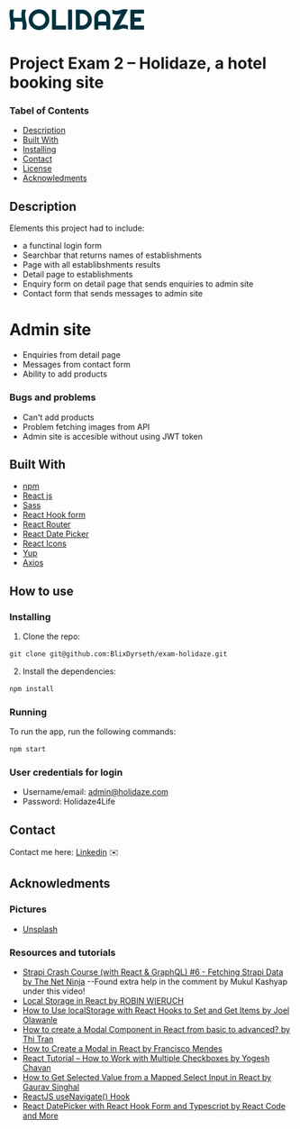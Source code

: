 <img src="./src/logo/holidaze-logo.png">

# Project Exam 2 – Holidaze, a hotel booking site



### Tabel of Contents

- [Description](#description)
- [Built With](#built-with)
- [Installing](#installing)
- [Contact](#contact)
- [License](#license)
- [Acknowledments](#acknowledgments)



## Description

Elements this project had to include:

- a functinal login form
- Searchbar that returns names of establishments
- Page with all establibshments results
- Detail page to establishments
- Enquiry form on detail page that sends enquiries to admin site
- Contact form that sends messages to admin site

# Admin site

- Enquiries from detail page
- Messages from contact form
- Ability to add products

### Bugs and problems

- Can't add products
- Problem fetching images from API
- Admin site is accesible without using JWT token



## Built With

- [npm](https://www.npmjs.com/) 
- [React js](https://reactjs.org/)
- [Sass](https://sass-lang.com/)
- [React Hook form](https://react-hook-form.com/)
- [React Router](https://reactrouter.com/docs/en/v6)
- [React Date Picker](https://www.npmjs.com/package/react-datepicker)
- [React Icons](https://react-icons.github.io/react-icons/)
- [Yup](https://www.npmjs.com/package/yup)
- [Axios](https://axios-http.com/docs/intro)


## How to use

### Installing

1. Clone the repo:

```html
git clone git@github.com:BlixDyrseth/exam-holidaze.git
```

2. Install the dependencies:

```html
npm install
```

### Running

To run the app, run the following commands:

```html
npm start
```

### User credentials for login

- Username/email: admin@holidaze.com
- Password: Holidaze4Life



## Contact

Contact me here: [Linkedin](https://www.linkedin.com/in/ingrid-blix-dyrseth-096b2a241/) :envelope:



## Acknowledments

### Pictures 
- [Unsplash](https://unsplash.com/)

### Resources and tutorials


- [Strapi Crash Course (with React & GraphQL) #6 - Fetching Strapi Data by The Net Ninja](https://www.youtube.com/watch?v=cOE_hF2xjpM) 
--Found extra help in the comment by Mukul Kashyap under this video!
- [Local Storage in React by ROBIN WIERUCH](https://www.robinwieruch.de/local-storage-react/)
- [How to Use localStorage with React Hooks to Set and Get Items by Joel Olawanle](https://www.freecodecamp.org/news/how-to-use-localstorage-with-react-hooks-to-set-and-get-items/) 
- [How to create a Modal Component in React from basic to advanced? by Thi Tran](https://medium.com/tinyso/how-to-create-a-modal-component-in-react-from-basic-to-advanced-a3357a2a716a) 
- [How to Create a Modal in React by Francisco Mendes](https://dev.to/franciscomendes10866/how-to-create-a-modal-in-react-3coc) 
- [React Tutorial – How to Work with Multiple Checkboxes by Yogesh Chavan](https://www.freecodecamp.org/news/how-to-work-with-multiple-checkboxes-in-react/)
- [How to Get Selected Value from a Mapped Select Input in React by Gaurav Singhal](https://www.pluralsight.com/guides/how-to-get-selected-value-from-a-mapped-select-input-in-react)
- [ReactJS useNavigate() Hook](https://www.geeksforgeeks.org/reactjs-usenavigate-hook/)
- [React DatePicker with React Hook Form and Typescript by React Code and More](https://www.youtube.com/watch?v=juQI9Se-9d8&t=0s) 

